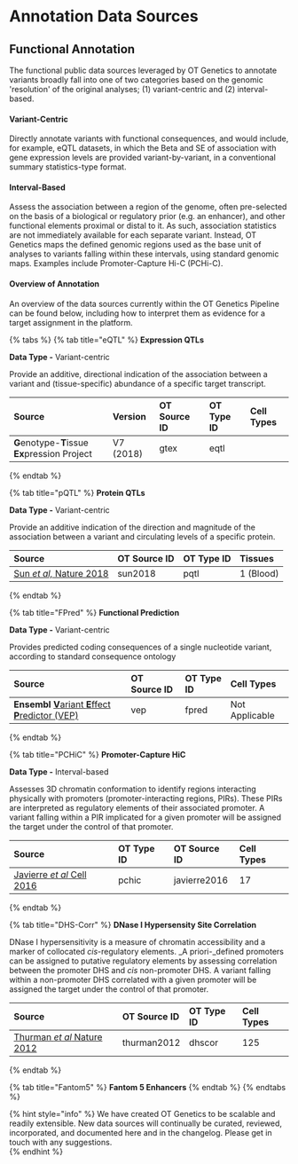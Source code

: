 # Annotation Data Sources

## Functional Annotation

The functional public data sources leveraged by OT Genetics to annotate variants broadly fall into one of two categories based on the genomic 'resolution' of the original analyses; \(1\) variant-centric and \(2\) interval-based.  

#### Variant-Centric

Directly annotate variants with functional consequences, and would include, for example, eQTL datasets, in which the Beta and SE of association with gene expression levels are provided variant-by-variant, in a conventional summary statistics-type format.  

#### Interval-Based

Assess the association between a region of the genome, often pre-selected on the basis of a biological or regulatory prior \(e.g. an enhancer\), and other functional elements proximal or distal to it.  As such, association statistics are not immediately available for each separate variant.  Instead, OT Genetics maps the defined genomic regions used as the base unit of analyses to variants falling within these intervals, using standard genomic maps.  Examples include Promoter-Capture Hi-C \(PCHi-C\).

#### Overview of Annotation

An overview of the data sources currently within the OT Genetics Pipeline can be found below, including how to interpret them as evidence for a target assignment in the platform.      

{% tabs %}
{% tab title="eQTL" %}
**Expression QTLs**

**Data Type -**  Variant-centric

Provide an additive, directional indication of the association between a variant and \(tissue-specific\) abundance of a specific target transcript.

| Source | Version | OT Source ID | OT Type ID | Cell Types |
| :--- | :--- | :--- | :--- | :--- |
| **G**enotype-**T**issue **Ex**pression Project | V7 \(2018\) | gtex | eqtl |  |
{% endtab %}

{% tab title="pQTL" %}
**Protein QTLs**

**Data Type -** Variant-centric

Provide an additive indication of the direction and magnitude of the association between a variant and circulating levels of a specific protein.

| Source | OT Source ID | OT Type ID | Tissues |
| :--- | :--- | :--- | :--- |
| [Sun _et al,_ Nature 2018](https://www.nature.com/articles/s41586-018-0175-2) | sun2018 | pqtl | 1 \(Blood\) |
{% endtab %}

{% tab title="FPred" %}
**Functional Prediction**

**Data Type -** Variant-centric

 Provides predicted coding consequences of a single nucleotide variant, according to standard consequence ontology

| Source | OT Source ID | OT Type ID | Cell Types |
| :--- | :--- | :--- | :--- |
| **Ensembl** [**V**ariant **E**ffect **P**redictor \(VEP\)](https://genomebiology.biomedcentral.com/articles/10.1186/s13059-016-0974-4) | vep | fpred | Not Applicable |
{% endtab %}

{% tab title="PCHiC" %}
**Promoter-Capture HiC**

**Data Type -** Interval-based

Assesses 3D chromatin conformation to identify regions interacting physically with promoters \(promoter-interacting regions, PIRs\).  These PIRs are interpreted as regulatory elements of their associated promoter.  A variant falling within a PIR implicated for a given promoter will be assigned the target under the control of that promoter.

| Source | OT Type ID | OT Source ID | Cell Types |
| :--- | :--- | :--- | :--- |
| [Javierre _et al_ Cell 2016](https://www.ncbi.nlm.nih.gov/pubmed/27863249) | pchic | javierre2016 | 17   |
{% endtab %}

{% tab title="DHS-Corr" %}
**DNase I Hypersensity Site Correlation**

DNase I hypersensitivity is a measure of chromatin accessibility and a marker of collocated _cis_-regulatory elements.  _A priori-_defined promoters can be assigned to putative regulatory elements by assessing correlation between the promoter DHS and _cis_ non-promoter DHS.  A variant falling within a non-promoter DHS correlated with a given promoter will be assigned the target under the control of that promoter. 

| Source  | OT Source ID | OT Type ID | Cell Types |
| :--- | :--- | :--- | :--- |
| [Thurman _et al_ Nature 2012](https://www.nature.com/articles/nature11232%20) | thurman2012 | dhscor | 125 |
{% endtab %}

{% tab title="Fantom5" %}
**Fantom 5 Enhancers**
{% endtab %}
{% endtabs %}

{% hint style="info" %}
 We have created OT Genetics to be scalable and readily extensible.  New data sources will continually be curated, reviewed, incorporated, and documented here and in the changelog.  Please get in touch with any suggestions.  
{% endhint %}



